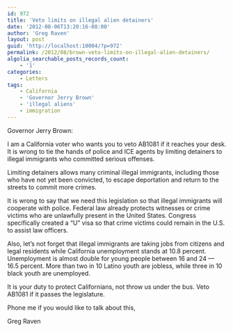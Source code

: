 ```yaml
---
id: 972
title: 'Veto limits on illegal alien detainers'
date: '2012-08-06T13:20:16-08:00'
author: 'Greg Raven'
layout: post
guid: 'http://localhost:10004/?p=972'
permalink: /2012/08/brown-veto-limits-on-illegal-alien-detainers/
algolia_searchable_posts_records_count:
    - '1'
categories:
    - Letters
tags:
    - California
    - 'Governor Jerry Brown'
    - 'illegal aliens'
    - immigration
---
```


Governor Jerry Brown:

I am a California voter who wants you to veto AB1081 if it reaches your desk. It is wrong to tie the hands of police and ICE agents by limiting detainers to illegal immigrants who committed serious offenses.  
  
Limiting detainers allows many criminal illegal immigrants, including those who have not yet been convicted, to escape deportation and return to the streets to commit more crimes.

It is wrong to say that we need this legislation so that illegal immigrants will cooperate with police. Federal law already protects witnesses or crime victims who are unlawfully present in the United States. Congress specifically created a “U” visa so that crime victims could remain in the U.S. to assist law officers.

Also, let’s not forget that illegal immigrants are taking jobs from citizens and legal residents while California unemployment stands at 10.8 percent. Unemployment is almost double for young people between 16 and 24 — 16.5 percent. More than two in 10 Latino youth are jobless, while three in 10 black youth are unemployed.

It is your duty to protect Californians, not throw us under the bus. Veto AB1081 if it passes the legislature.

Phone me if you would like to talk about this,

Greg Raven